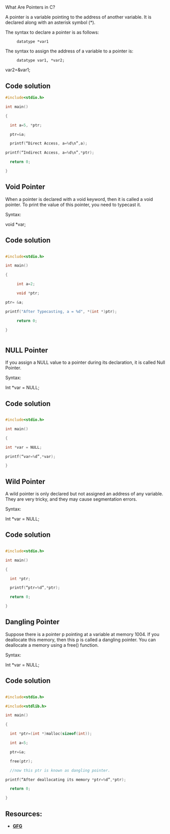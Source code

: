 #
 What Are Pointers in C?

A pointer is a variable pointing to the address of another variable.
It is declared along with an asterisk symbol (*).

The syntax to declare a pointer is as follows:

         datatype *var1

The syntax to assign the address of a variable to a pointer is:

         datatype var1, *var2;

var2=&var1;

## Code solution

```c
#include<stdio.h>

int main()

{

  int a=5, *ptr;

  ptr=&a;

  printf(“Direct Access, a=%d\n”,a);

printf(“Indirect Access, a=%d\n”,*ptr);

  return 0;

}

```

## Void Pointer

When a pointer is declared with a void keyword, then it is called a void pointer.
To print the value of this pointer, you need to typecast it.

Syntax:

void *var;

## Code solution

```c

#include<stdio.h>

int main()

{

     int a=2;

     void *ptr;

ptr= &a;

printf("After Typecasting, a = %d", *(int *)ptr);

     return 0;

}



```

## NULL Pointer

If you assign a NULL value to a pointer during its declaration, it is called Null Pointer.

Syntax:

Int *var = NULL;

## Code solution

```c

#include<stdio.h>

int main()

{

int *var = NULL;

printf(“var=%d”,*var);

}

```

## Wild Pointer

A wild pointer is only declared but not assigned an address of any variable.
They are very tricky, and they may cause segmentation errors.

Syntax:

Int *var = NULL;

## Code solution

```c

#include<stdio.h>

int main()

{

  int *ptr;

  printf(“ptr=%d”,*ptr);

  return 0;

}

```

## Dangling Pointer

Suppose there is a pointer p pointing at a variable at memory 1004.
If you deallocate this memory, then this p is called a dangling pointer.
You can deallocate a memory using a free() function.

Syntax:

Int *var = NULL;

## Code solution

```c

#include<stdio.h>

#include<stdlib.h>

int main()

{

  int *ptr=(int *)malloc(sizeof(int));

  int a=5;

  ptr=&a;

  free(ptr);

  //now this ptr is known as dangling pointer.

printf(“After deallocating its memory *ptr=%d”,*ptr);

  return 0;

}

```

## **Resources:**

* [**GFG**](https://www.geeksforgeeks.org/pointers-in-c-and-c-set-1-introduction-arithmetic-and-array/)
